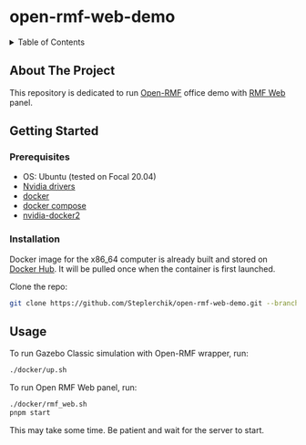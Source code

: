 # open-rmf-web-demo

<!-- TABLE OF CONTENTS -->
<details>
  <summary>Table of Contents</summary>
  <ol>
    <li><a href="#about-the-project">About The Project</a></li>
    <li>
      <a href="#getting-started">Getting Started</a>
      <ul>
        <li><a href="#prerequisites">Prerequisites</a></li>
        <li><a href="#installation">Installation</a></li>
      </ul>
    </li>
    <li><a href="#usage">Usage</a></li>
  </ol>
</details>

## About The Project

This repository is dedicated to run [Open-RMF](open-rmf.org) office demo with [RMF Web](https://github.com/open-rmf/rmf-web) panel.

## Getting Started

### Prerequisites
* OS: Ubuntu (tested on Focal 20.04)
* [Nvidia drivers](https://www.nvidia.com/download/index.aspx)
* [docker](https://docs.docker.com/engine/install/ubuntu/)
* [docker compose](https://docs.docker.com/compose/)
* [nvidia-docker2](https://docs.nvidia.com/datacenter/cloud-native/container-toolkit/latest/install-guide.html)

### Installation

Docker image for the x86_64 computer is already built and stored on [Docker Hub](https://hub.docker.com/). It will be pulled once when the container is first launched.

Clone the repo:
```bash
git clone https://github.com/Steplerchik/open-rmf-web-demo.git --branch main
```

## Usage

To run Gazebo Classic simulation with Open-RMF wrapper, run:

```bash
./docker/up.sh
```

To run Open RMF Web panel, run:
```bash
./docker/rmf_web.sh
pnpm start
```

This may take some time. Be patient and wait for the server to start.